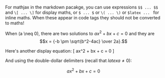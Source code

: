 For mathjax in the markdown pacakge, you can use expressions `$$ ... $$` and `\[ ... \]` for display maths,
or `$ ... $` or `\( ... \)` or `$latex ... ` for inline maths.
When these appear in code tags they should not be converted to maths!

When \(a \neq 0\), there are two solutions to $ax^2 + bx + c = 0$ and they are
$$x = {-b \pm \sqrt{b^2-4ac} \over 2a}.$$

Here's another display equation: \[
ax^2 + bx + c = 0
\]

And using the double-dollar delimiters (recall that $latex a \neq 0$):

$$
ax^2 + bx + c = 0
$$
